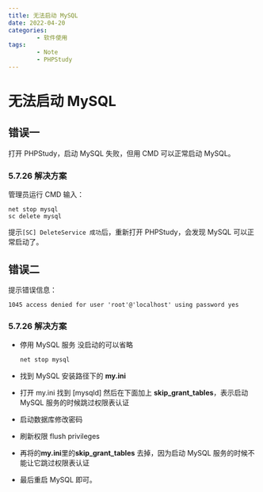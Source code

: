 ```yaml
---
title: 无法启动 MySQL
date: 2022-04-20
categories:
        - 软件使用
tags:
        - Note
        - PHPStudy
---
```


# 无法启动 MySQL

## 错误一

打开 PHPStudy，启动 MySQL 失败，但用 CMD 可以正常启动 MySQL。

### 5.7.26 解决方案

管理员运行 CMD 输入：

```
net stop mysql
sc delete mysql
```

提示`[SC] DeleteService 成功`后，重新打开 PHPStudy，会发现 MySQL 可以正常启动了。

## 错误二

提示错误信息：

```
1045 access denied for user 'root'@'localhost' using password yes
```

### 5.7.26 解决方案

- 停用 MySQL 服务 没启动的可以省略

     ```sh
     net stop mysql
     ```

- 找到 MySQL 安装路径下的 **my.ini**

- 打开 my.ini 找到 [mysqld] 然后在下面加上 **skip_grant_tables**，表示启动 MySQL 服务的时候跳过权限表认证

- 启动数据库修改密码

- 刷新权限 flush privileges

- 再将的**my.ini**里的**skip_grant_tables** 去掉，因为启动 MySQL 服务的时候不能让它跳过权限表认证

- 最后重启 MySQL 即可。
